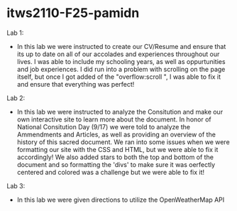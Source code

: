 # itws2110-F25-pamidn
Lab 1:
- In this lab we were instructed to create our CV/Resume and ensure that its up to date on all of our accolades and experiences throughout our lives. I was able to include my schooling years, as well as oppurtunities and job experiences. I did run into a problem with scrolling on the page itself, but once I got added of the "overflow:scroll ", I was able to fix it and ensure that everything was perfect!

Lab 2:
- In this lab we were instructed to analyze the Consitution and make our own interactive site to learn more about the document. In honor of National Consitution Day (9/17) we were told to analyze the Ammendments and Articles, as well as providing an overview of the history of this sacred document. We ran into some issues when we were formatting our site with the CSS and HTML, but we were able to fix it accordingly! We also added stars to both the top and bottom of the document and so formatting the 'divs' to make sure it was oerfectly centered and colored was a challenge but we were able to fix it!

Lab 3:
- In this lab we were given directions to utilize the OpenWeatherMap API